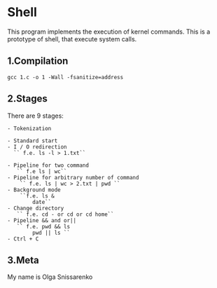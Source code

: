 # Shell #

This program implements the execution of kernel commands. This is a prototype of shell, that execute system calls.

## 1.Compilation ##
``gcc 1.c -o 1 -Wall -fsanitize=address``

## 2.Stages ##
  There are 9 stages:
  
    - Tokenization
    
    - Standard start
    - I / O redirection
      `` f.e. ls -l > 1.txt``
      
    - Pipeline for two command
       `` f.e ls | wc``
    - Pipeline for arbitrary number of command
        `` f.e. ls | wc > 2.txt | pwd ``
    - Background mode
        ``f.e. ls &
            date``
    - Change directory
       `` f.e. cd - or cd or cd home``
    - Pipeline && and or||
       `` f.e. pwd && ls
            pwd || ls ``
    - Ctrl + C

## 3.Meta ##
My name is Olga Snissarenko
